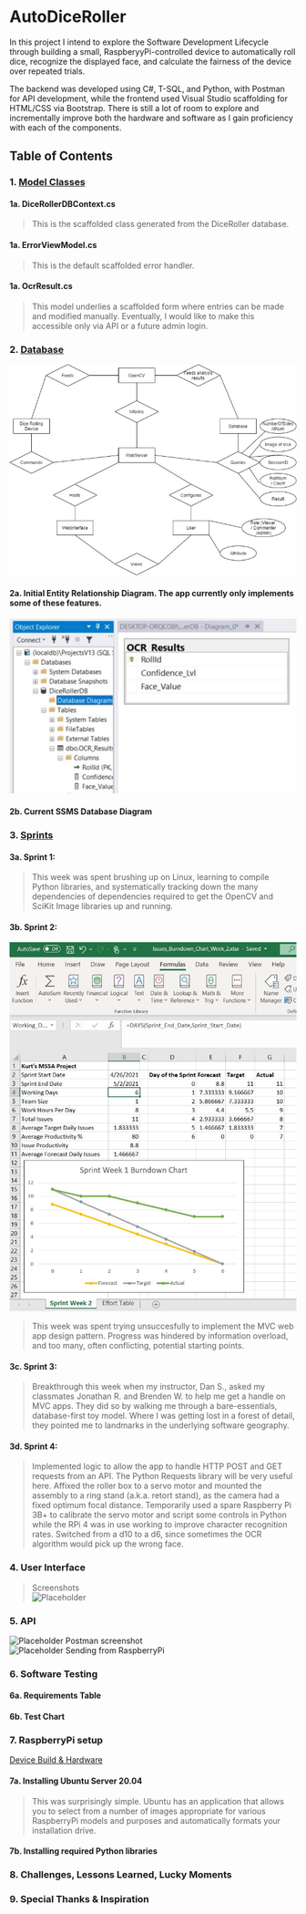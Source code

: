 # AutoDiceRoller
In this project I intend to explore the Software Development Lifecycle through building a small, RaspberyyPi-controlled device to automatically roll dice, recognize the displayed face, and calculate the fairness of the device over repeated trials.  
  
The backend was developed using C#, T-SQL, and Python, with Postman for API development, while the frontend used Visual Studio scaffolding for HTML/CSS via Bootstrap. There is still a lot of room to explore and incrementally improve both the hardware and software as I gain proficiency with each of the components.  

## Table of Contents  
### 1. [Model Classes](https://github.com/kurt-woodward/AutoDiceRoller/tree/main/AutoDiceRoller/Models)  
#### 1a.  DiceRollerDBContext.cs
> This is the scaffolded class generated from the DiceRoller database.
#### 1a.  ErrorViewModel.cs  
> This is the default scaffolded error handler.
#### 1a.  OcrResult.cs  
> This model underlies a scaffolded form where entries can be made and modified manually. Eventually, I would like to make this accessible only via API or a future admin login. 
### 2. [Database](https://github.com/kurt-woodward/AutoDiceRoller/tree/main/Diagrams/README.md)  
![Initial Entity Relationship Diagram](https://raw.githubusercontent.com/kurt-woodward/AutoDiceRoller/main/Diagrams/AutoDiceRoller_ERD.jpg)
#### 2a. Initial Entity Relationship Diagram. The app currently only implements some of these features.
![Current SSMS Database Diagram](https://raw.githubusercontent.com/kurt-woodward/AutoDiceRoller/main/Diagrams/Database_Diagram.JPG)
#### 2b. Current SSMS Database Diagram
### 3. [Sprints](https://github.com/kurt-woodward/AutoDiceRoller/tree/main/Sprints)  
#### 3a. Sprint 1:  
> This week was spent brushing up on Linux, learning to compile Python libraries, and systematically tracking down the many dependencies of dependencies required to get the OpenCV and SciKit Image libraries up and running.  
#### 3b. Sprint 2:  
![Sprint 2](https://raw.githubusercontent.com/kurt-woodward/AutoDiceRoller/main/Sprints/Week%202/Sprint_Week_2_Burndown_Chart.JPG)  
> This week was spent trying unsuccesfully to implement the MVC web app design pattern. Progress was hindered by information overload, and too many, often conflicting, potential starting points.  
#### 3c. Sprint 3:  
> Breakthrough this week when my instructor, Dan S., asked my classmates Jonathan R. and Brenden W. to help me get a handle on MVC apps. They did so by walking me through a bare-essentials, database-first toy model. Where I was getting lost in a forest of detail, they pointed me to landmarks in the underlying software geography.  
#### 3d. Sprint 4:  
> Implemented logic to allow the app to handle HTTP POST and GET requests from an API. The Python Requests library will be very useful here. Affixed the roller box to a servo motor and mounted the assembly to a ring stand (a.k.a. retort stand), as the camera had a fixed optimum focal distance. Temporarily used a spare Raspberry Pi 3B+ to calibrate the servo motor and script some controls in Python while the RPi 4 was in use working to improve character recognition rates. Switched from a d10 to a d6, since sometimes the OCR algorithm would pick up the wrong face. 
### 4. User Interface  
> Screenshots  
![Placeholder](https://placeholder)  
### 5. API  
![Placeholder](https://placeholder) Postman screenshot  
![Placeholder](https://placeholder) Sending from RaspberryPi  
### 6. Software Testing  

#### 6a. Requirements Table  

#### 6b. Test Chart  

### 7. RaspberryPi setup  
[Device Build & Hardware](https://github.com/kurt-woodward/AutoDiceRoller/blob/main/Device%20Build/README.md)  
#### 
#### 7a. Installing Ubuntu Server 20.04
> This was surprisingly simple. Ubuntu has an application that allows you to select from a number of images appropriate for various RaspberryPi models and purposes and automatically formats your installation drive. 
#### 7b. Installing required Python libraries
### 8. Challenges, Lessons Learned, Lucky Moments
### 9. Special Thanks & Inspiration

